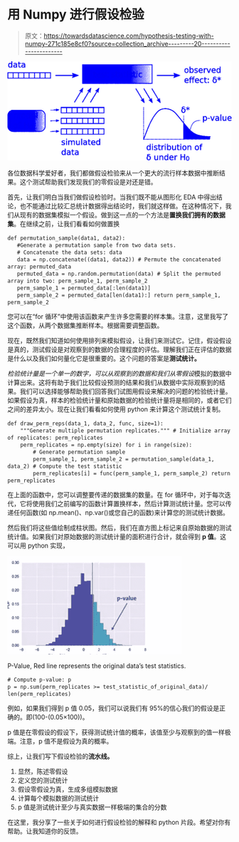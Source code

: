 # 用 Numpy 进行假设检验

> 原文：<https://towardsdatascience.com/hypothesis-testing-with-numpy-271c185e8cf0?source=collection_archive---------20----------------------->

![](img/304a13e56f1743afc5d08e1d48584579.png)

各位数据科学爱好者，我们都做假设检验来从一个更大的流行样本数据中推断结果。这个测试帮助我们发现我们的零假设是对还是错。

首先，让我们明白当我们做假设检验时。当我们既不能从图形化 EDA 中得出结论，也不能通过比较汇总统计数据得出结论时，我们就这样做。在这种情况下，我们从现有的数据集模拟一个假设。做到这一点的一个方法是**置换我们拥有的数据集**。在继续之前，让我们看看如何做置换

```
def permutation_sample(data1, data2):
   #Generate a permutation sample from two data sets.
   # Concatenate the data sets: data
   data = np.concatenate((data1, data2)) # Permute the concatenated array: permuted_data
   permuted_data = np.random.permutation(data) # Split the permuted array into two: perm_sample_1, perm_sample_2
   perm_sample_1 = permuted_data[:len(data1)]
   perm_sample_2 = permuted_data[len(data1):] return perm_sample_1, perm_sample_2
```

您可以在“for 循环”中使用该函数来产生许多您需要的样本集。注意，这里我写了这个函数，从两个数据集推断样本。根据需要调整函数。

现在，既然我们知道如何使用排列来模拟假设，让我们来测试它。记住，假设假设是真的，测试假设是对观察到的数据的合理程度的评估。理解我们正在评估的数据是什么以及我们如何量化它是很重要的。这个问题的答案是**测试统计。**

*检验统计量是一个单一的数字，可以从观察到的数据和我们从零假设*模拟的数据中计算出来。这将有助于我们比较假设预测的结果和我们从数据中实际观察到的结果。我们可以选择能够帮助我们回答我们试图用假设来解决的问题的检验统计量。如果假设为真，样本的检验统计量和原始数据的检验统计量将是相同的，或者它们之间的差异太小。现在让我们看看如何使用 python 来计算这个测试统计复制。

```
def draw_perm_reps(data_1, data_2, func, size=1):
    """Generate multiple permutation replicates.""" # Initialize array of replicates: perm_replicates
    perm_replicates = np.empty(size) for i in range(size):
        # Generate permutation sample
        perm_sample_1, perm_sample_2 = permutation_sample(data_1, data_2) # Compute the test statistic
        perm_replicates[i] = func(perm_sample_1, perm_sample_2) return perm_replicates
```

在上面的函数中，您可以调整要传递的数据集的数量。在 for 循环中，对于每次迭代，它将使用我们之前编写的函数计算置换样本，然后计算测试统计量。您可以传递任何函数(如 np.mean()、np.var()或您自己的函数)来计算您的测试统计数据。

然后我们将这些值绘制成柱状图。然后，我们在直方图上标记来自原始数据的测试统计值。如果我们对原始数据的测试统计量的面积进行合计，就会得到 **p 值**。这可以用 python 实现，

![](img/45b890937cba37f55193a45698896521.png)

P-Value, Red line represents the original data’s test statistics.

```
# Compute p-value: p
p = np.sum(perm_replicates >= test_statistic_of_original_data)/   len(perm_replicates)
```

例如，如果我们得到 p 值 0.05，我们可以说我们有 95%的信心我们的假设是正确的。即(100-(0.05×100))。

p 值是在零假设的假设下，获得测试统计值的概率，该值至少与观察到的值一样极端。注意，p 值不是假设为真的概率。

综上，让我们写下假设检验的**流水线。**

1.  显然，陈述零假设
2.  定义您的测试统计
3.  假设零假设为真，生成多组模拟数据
4.  计算每个模拟数据的测试统计
5.  p 值是测试统计至少与真实数据一样极端的集合的分数

在这里，我分享了一些关于如何进行假设检验的解释和 python 片段。希望对你有帮助。让我知道你的反馈。